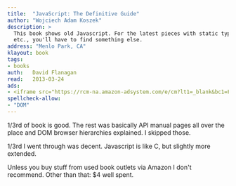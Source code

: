```yaml
---
title:	"JavaScript: The Definitive Guide"
author: "Wojciech Adam Koszek"
description: >
  This book shows old Javascript. For the latest pieces with static types
  etc., you'll have to find something else.
address: "Menlo Park, CA"
klayout: book
tags:
- books
auth:	David Flanagan
read:	2013-03-24
ads:
- <iframe src="https://rcm-na.amazon-adsystem.com/e/cm?lt1=_blank&bc1=FFFFFF&IS2=1&npa=1&bg1=FFFFFF&fc1=000000&lc1=FF0000&t=wkoszek08-20&o=1&p=8&l=as4&m=amazon&f=ifr&ref=ss_til&asins=0596000480" style="width:120px;height:240px;" scrolling="no" marginwidth="0" marginheight="0" frameborder="0"></iframe>
spellcheck-allow:
- "DOM"
---
```

1/3rd of book is good. The rest was basically API manual pages all over the
place and DOM browser hierarchies explained. I skipped those.

1/3rd I went through was decent. Javascript is like C, but slightly more
extended.

Unless you buy stuff from used book outlets via Amazon I don't recommend.
Other than that: $4 well spent.
